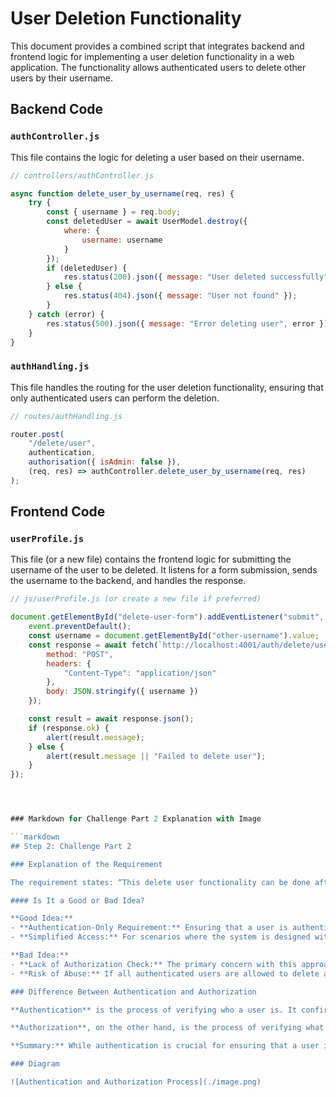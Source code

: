 
# User Deletion Functionality

This document provides a combined script that integrates backend and frontend logic for implementing a user deletion functionality in a web application. The functionality allows authenticated users to delete other users by their username.

## Backend Code

### `authController.js`

This file contains the logic for deleting a user based on their username.

```javascript
// controllers/authController.js

async function delete_user_by_username(req, res) {
    try {
        const { username } = req.body;
        const deletedUser = await UserModel.destroy({
            where: {
                username: username
            }
        });
        if (deletedUser) {
            res.status(200).json({ message: "User deleted successfully" });
        } else {
            res.status(404).json({ message: "User not found" });
        }
    } catch (error) {
        res.status(500).json({ message: "Error deleting user", error });
    }
}
```

### `authHandling.js`

This file handles the routing for the user deletion functionality, ensuring that only authenticated users can perform the deletion.

```javascript
// routes/authHandling.js

router.post(
    "/delete/user",
    authentication,
    authorisation({ isAdmin: false }),
    (req, res) => authController.delete_user_by_username(req, res)
);
```

## Frontend Code

### `userProfile.js`

This file (or a new file) contains the frontend logic for submitting the username of the user to be deleted. It listens for a form submission, sends the username to the backend, and handles the response.

```javascript
// js/userProfile.js (or create a new file if preferred)

document.getElementById("delete-user-form").addEventListener("submit", async (event) => {
    event.preventDefault();
    const username = document.getElementById("other-username").value;
    const response = await fetch(`http://localhost:4001/auth/delete/user`, {
        method: "POST",
        headers: {
            "Content-Type": "application/json"
        },
        body: JSON.stringify({ username })
    });

    const result = await response.json();
    if (response.ok) {
        alert(result.message);
    } else {
        alert(result.message || "Failed to delete user");
    }
});




### Markdown for Challenge Part 2 Explanation with Image

```markdown
## Step 2: Challenge Part 2

### Explanation of the Requirement

The requirement states: “This delete user functionality can be done after authentication.” Based on my understanding of authentication and authorization, this requirement has both merits and drawbacks.

#### Is It a Good or Bad Idea?

**Good Idea:**
- **Authentication-Only Requirement:** Ensuring that a user is authenticated before allowing any actions, such as deleting another user, is the basic security measure. It confirms that the user attempting the action is a legitimate user of the system.
- **Simplified Access:** For scenarios where the system is designed with an assumption that all authenticated users have equal rights (e.g., in a system without role differentiation), allowing actions like deletion post-authentication might suffice.

**Bad Idea:**
- **Lack of Authorization Check:** The primary concern with this approach is that it lacks an authorization check. Authentication verifies the identity of the user, but it does not verify whether the user has the right to perform a specific action. Allowing deletion solely after authentication can lead to security vulnerabilities, such as unauthorized users deleting other accounts.
- **Risk of Abuse:** If all authenticated users are allowed to delete accounts, it could lead to potential misuse or accidental deletion of accounts by unauthorized users.

### Difference Between Authentication and Authorization

**Authentication** is the process of verifying who a user is. It confirms the identity of the user by checking credentials like a username and password.

**Authorization**, on the other hand, is the process of verifying what an authenticated user is allowed to do. It determines the permissions and access levels the user has within the system.

**Summary:** While authentication is crucial for ensuring that a user is who they claim to be, authorization is equally important to ensure that the user has the correct permissions to perform specific actions. Therefore, relying solely on authentication for actions like deleting users is not recommended without incorporating proper authorization mechanisms.

### Diagram

![Authentication and Authorization Process](./image.png)
```
